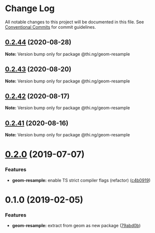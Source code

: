 # Change Log

All notable changes to this project will be documented in this file.
See [Conventional Commits](https://conventionalcommits.org) for commit guidelines.

## [0.2.44](https://github.com/thi-ng/umbrella/compare/@thi.ng/geom-resample@0.2.43...@thi.ng/geom-resample@0.2.44) (2020-08-28)

**Note:** Version bump only for package @thi.ng/geom-resample





## [0.2.43](https://github.com/thi-ng/umbrella/compare/@thi.ng/geom-resample@0.2.42...@thi.ng/geom-resample@0.2.43) (2020-08-20)

**Note:** Version bump only for package @thi.ng/geom-resample





## [0.2.42](https://github.com/thi-ng/umbrella/compare/@thi.ng/geom-resample@0.2.41...@thi.ng/geom-resample@0.2.42) (2020-08-17)

**Note:** Version bump only for package @thi.ng/geom-resample





## [0.2.41](https://github.com/thi-ng/umbrella/compare/@thi.ng/geom-resample@0.2.40...@thi.ng/geom-resample@0.2.41) (2020-08-16)

**Note:** Version bump only for package @thi.ng/geom-resample





# [0.2.0](https://github.com/thi-ng/umbrella/compare/@thi.ng/geom-resample@0.1.17...@thi.ng/geom-resample@0.2.0) (2019-07-07)

### Features

* **geom-resample:** enable TS strict compiler flags (refactor) ([c4b0919](https://github.com/thi-ng/umbrella/commit/c4b0919))

# 0.1.0 (2019-02-05)

### Features

* **geom-resample:** extract from geom as new package ([79abd0b](https://github.com/thi-ng/umbrella/commit/79abd0b))
